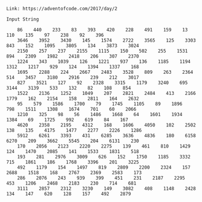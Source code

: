 
    Link: https://adventofcode.com/2017/day/2

    Input String
    
        86    440    233    83    393    420    228    491    159    13    110    135    97    238    92    396
        3646    3952    3430    145    1574    2722    3565    125    3303    843    152    1095    3805    134    3873    3024
        2150    257    237    2155    1115    150    502    255    1531    894    2309    1982    2418    206    307    2370
        1224    343    1039    126    1221    937    136    1185    1194    1312    1217    929    124    1394    1337    168
        1695    2288    224    2667    2483    3528    809    263    2364    514    3457    3180    2916    239    212    3017
        827    3521    127    92    2328    3315    1179    3240    695    3144    3139    533    132    82    108    854
        1522    2136    1252    1049    207    2821    2484    413    2166    1779    162    2154    158    2811    164    2632
        95    579    1586    1700    79    1745    1105    89    1896    798    1511    1308    1674    701    60    2066
        1210    325    98    56    1486    1668    64    1601    1934    1384    69    1725    992    619    84    167
        4620    2358    2195    4312    168    1606    4050    102    2502    138    135    4175    1477    2277    2226    1286
        5912    6261    3393    431    6285    3636    4836    180    6158    6270    209    3662    5545    204    6131    230
        170    2056    2123    2220    2275    139    461    810    1429    124    1470    2085    141    1533    1831    518
        193    281    2976    3009    626    152    1750    1185    3332    715    1861    186    1768    3396    201    3225
        492    1179    154    1497    819    2809    2200    2324    157    2688    1518    168    2767    2369    2583    173
        286    2076    243    939    399    451    231    2187    2295    453    1206    2468    2183    230    714    681
        3111    2857    2312    3230    149    3082    408    1148    2428    134    147    620    128    157    492    2879
